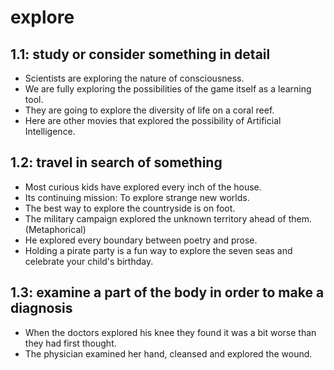 # explore
## 1.1: study or consider something in detail

  *  Scientists are exploring the nature of consciousness.
  *  We are fully exploring the possibilities of the game itself as a learning tool.
  *  They are going to explore the diversity of life on a coral reef.
  *  Here are other movies that explored the possibility of Artificial Intelligence.

## 1.2: travel in search of something

  *  Most curious kids have explored every inch of the house.
  *  Its continuing mission: To explore strange new worlds.
  *  The best way to explore the countryside is on foot.
  *  The military campaign explored the unknown territory ahead of them. (Metaphorical)
  *  He explored every boundary between poetry and prose.
  *  Holding a pirate party is a fun way to explore the seven seas and celebrate your child's birthday.

## 1.3: examine a part of the body in order to make a diagnosis

  *  When the doctors explored his knee they found it was a bit worse than they had first thought.
  *  The physician examined her hand, cleansed and explored the wound.
